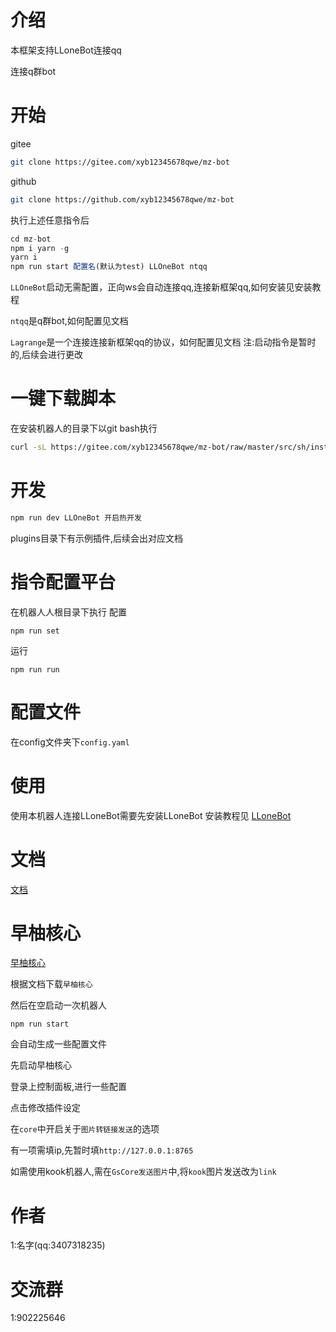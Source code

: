 # 介绍
本框架支持LLoneBot连接qq

连接q群bot
# 开始
gitee
```sh
git clone https://gitee.com/xyb12345678qwe/mz-bot
```
github
```sh
git clone https://github.com/xyb12345678qwe/mz-bot
```
执行上述任意指令后
```js
cd mz-bot
npm i yarn -g
yarn i
npm run start 配置名(默认为test) LLOneBot ntqq
```
``LLOneBot``启动无需配置，正向ws会自动连接qq,连接新框架qq,如何安装见安装教程

``ntqq``是q群bot,如何配置见文档

``Lagrange``是一个连接连接新框架qq的协议，如何配置见文档
注:启动指令是暂时的,后续会进行更改
# 一键下载脚本
在安装机器人的目录下以git bash执行
```sh
curl -sL https://gitee.com/xyb12345678qwe/mz-bot/raw/master/src/sh/install.sh -o install.sh & sh install.sh
```
# 开发
```sh
npm run dev LLOneBot 开启热开发
```
plugins目录下有示例插件,后续会出对应文档
# 指令配置平台
在机器人人根目录下执行
配置
```
npm run set
```
运行
```
npm run run
```
# 配置文件
在config文件夹下``config.yaml``
# 使用
使用本机器人连接LLoneBot需要先安装LLoneBot
安装教程见 [LLoneBot](https://boke.mzbs.top/index.php/2024/07/08/%e5%ae%89%e8%a3%85llonebot/)

# 文档
[文档](https://docs.mzbs.top/)

# 早柚核心
[早柚核心](https://docs.sayu-bot.com)

根据文档下载``早柚核心``

然后在空启动一次机器人
```
npm run start
```
会自动生成一些配置文件

先启动早柚核心

登录上控制面板,进行一些配置

点击修改插件设定

在``core``中开启关于``图片转链接发送``的选项

有一项需填ip,先暂时填``http://127.0.0.1:8765``

如需使用kook机器人,需在``GsCore发送图片``中,将``kook``图片发送改为``link``


# 作者
1:名字(qq:3407318235)
# 交流群
1:902225646
